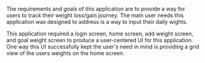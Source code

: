 
The requirements and goals of this application are to provide a way for users to track their weight loss/gain journey. The main user needs this application was designed to address is a way to input their daily wights. 

This application required a login screen, home screen, add weight screen, and goal weight screen to produce a user-centered UI for this application. One way this UI successfully kept the user's need in mind is providing a grid view of the users weights on the home screen. 

